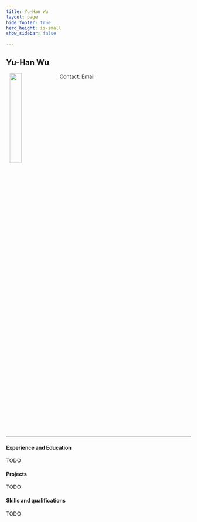 ```yaml
---
title: Yu-Han Wu
layout: page
hide_footer: true
hero_height: is-small
show_sidebar: false

---
```


## Yu-Han Wu
<img src="{{site.url}}/img/yu_han_wu.jpg" align="left" hspace="10" width="25%">


Contact:
<i class="fas fa-at"></i> [Email](mailto:jack57648893@gmail.com)


<!--
<i class="fab fa-github"></i> [Github]()  
<i class="fab fa-linkedin"></i> [LinkedIn]()
<i class="fab fa-google"></i> [Google Scholar]()  
-->

<br clear="all">
<hr class="solid">

#### Experience and Education
TODO

#### Projects
TODO

#### Skills and qualifications
TODO
